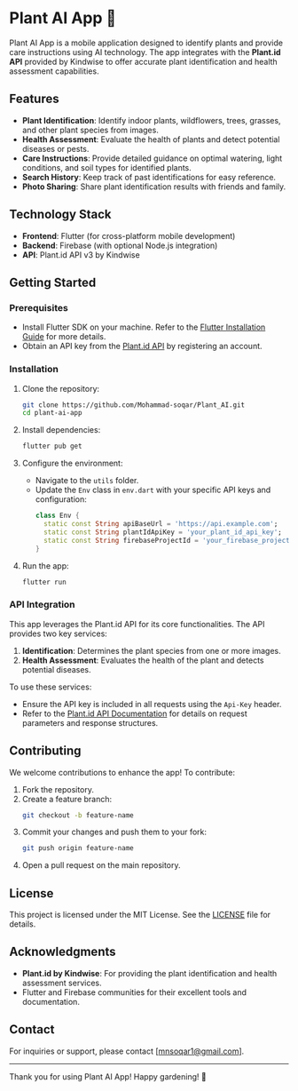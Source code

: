 
# Plant AI App 🌱

Plant AI App is a mobile application designed to identify plants and provide care instructions using AI technology. The app integrates with the **Plant.id API** provided by Kindwise to offer accurate plant identification and health assessment capabilities.

## Features

- **Plant Identification**: Identify indoor plants, wildflowers, trees, grasses, and other plant species from images.
- **Health Assessment**: Evaluate the health of plants and detect potential diseases or pests.
- **Care Instructions**: Provide detailed guidance on optimal watering, light conditions, and soil types for identified plants.
- **Search History**: Keep track of past identifications for easy reference.
- **Photo Sharing**: Share plant identification results with friends and family.

## Technology Stack

- **Frontend**: Flutter (for cross-platform mobile development)
- **Backend**: Firebase (with optional Node.js integration)
- **API**: Plant.id API v3 by Kindwise

## Getting Started

### Prerequisites

- Install Flutter SDK on your machine. Refer to the [Flutter Installation Guide](https://flutter.dev/docs/get-started/install) for more details.
- Obtain an API key from the [Plant.id API](https://web.plant.id/) by registering an account.

### Installation

1. Clone the repository:
   ```bash
   git clone https://github.com/Mohammad-soqar/Plant_AI.git
   cd plant-ai-app
   ```

2. Install dependencies:
   ```bash
   flutter pub get
   ```

3. Configure the environment:
   - Navigate to the `utils` folder.
   - Update the `Env` class in `env.dart` with your specific API keys and configuration:
     ```dart
     class Env {
       static const String apiBaseUrl = 'https://api.example.com';
       static const String plantIdApiKey = 'your_plant_id_api_key';
       static const String firebaseProjectId = 'your_firebase_project_id';
     }
     ```

4. Run the app:
   ```bash
   flutter run
   ```
### API Integration

This app leverages the Plant.id API for its core functionalities. The API provides two key services:
1. **Identification**: Determines the plant species from one or more images.
2. **Health Assessment**: Evaluates the health of the plant and detects potential diseases.

To use these services:
- Ensure the API key is included in all requests using the `Api-Key` header.
- Refer to the [Plant.id API Documentation](https://web.plant.id/documentation) for details on request parameters and response structures.

## Contributing

We welcome contributions to enhance the app! To contribute:
1. Fork the repository.
2. Create a feature branch:
   ```bash
   git checkout -b feature-name
   ```
3. Commit your changes and push them to your fork:
   ```bash
   git push origin feature-name
   ```
4. Open a pull request on the main repository.

## License

This project is licensed under the MIT License. See the [LICENSE](LICENSE) file for details.

## Acknowledgments

- **Plant.id by Kindwise**: For providing the plant identification and health assessment services.
- Flutter and Firebase communities for their excellent tools and documentation.

## Contact

For inquiries or support, please contact [mnsoqar1@gmail.com].

---

Thank you for using Plant AI App! Happy gardening! 🌿
